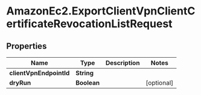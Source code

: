 # AmazonEc2.ExportClientVpnClientCertificateRevocationListRequest

## Properties

Name | Type | Description | Notes
------------ | ------------- | ------------- | -------------
**clientVpnEndpointId** | **String** |  | 
**dryRun** | **Boolean** |  | [optional] 


